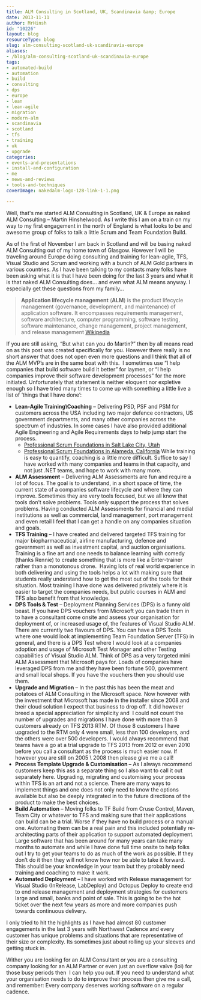 ```yaml
---
title: ALM Consulting in Scotland, UK, Scandinavia &amp; Europe
date: 2013-11-11
author: MrHinsh
id: "10226"
layout: blog
resourceType: blog
slug: alm-consulting-scotland-uk-scandinavia-europe
aliases:
- /blog/alm-consulting-scotland-uk-scandinavia-europe
tags:
- automated-build
- automation
- build
- consulting
- dps
- europe
- lean
- lean-agile
- migration
- modern-alm
- scandinavia
- scotland
- tfs
- training
- uk
- upgrade
categories:
- events-and-presentations
- install-and-configuration
- me
- news-and-reviews
- tools-and-techniques
coverImage: nakedalm-logo-128-link-1-1.png

---
```



Well, that's me started ALM Consulting in Scotland, UK & Europe as naked ALM Consulting – Martin Hinshelwood. As I write this I am on a train on my way to my first engagement in the north of England is what looks to be and awesome group of folks to talk a little Scrum and Team Foundation Build.

As of the first of November I am back in Scotland and will be basing naked ALM Consulting out of my home town of Glasgow. However I will be traveling around Europe doing consulting and training for lean-agile, TFS, Visual Studio and Scrum and working with a bunch of ALM Gold partners in various countries. As I have been talking to my contacts many folks have been asking what it is that I have been doing for the last 3 years and what it is that naked ALM Consulting does… and even what ALM means anyway. I especially get these questions from my family…

> **Application lifecycle management** (**ALM**) is the product lifecycle management (governance, development, and maintenance) of application software. It encompasses requirements management, software architecture, computer programming, software testing, software maintenance, change management, project management, and release management [Wikipedia](http://en.wikipedia.org/wiki/Application_lifecycle_management)

If you are still asking, “But what can you do Martin?” then by all means read on as this post was created specifically for you. However there really is no short answer that does not open even more questions and I think that all of the ALM MVP’s are in the same boat with this.  I sometimes use “I help companies that build software build it better” for laymen, or “I help companies improve their software development processes” for the more initiated. Unfortunately that statement is neither eloquent nor expletive enough so I have tried many times to come up with something a little live a list of ‘things that I have done’:

- **Lean-Agile Training\\Coaching** – Delivering PSD, PSF and PSM for customers across the USA including two major defence contractors, US government departments, and many other companies across the spectrum of industries. In some cases I have also provided additional Agile Engineering and Agile Requirements days to help jump start the process.
  - [Professional Scrum Foundations in Salt Lake City, Utah](http://nkdagility.com/professional-scrum-foundations-in-salt-lake-city-utah/)
  - [Professional Scrum Foundations in Alameda, California](http://nkdagility.com/professional-scrum-foundations-in-alameda-california/)
  While training is easy to quantify, coaching is a little more difficult. Suffice to say I have worked with many companies and teams in that capacity, and not just .NET teams, and hope to work with many more.
- **ALM Assessment** – Delivering ALM Assessments are fun and require a lot of focus. The goal is to understand, in a short space of time, the current state of a companies software lifecycle and where they can improve. Sometimes they are very tools focused, but we all know that tools don’t solve problems. Tools only support the process that solves problems. Having conducted ALM Assessments for financial and medial institutions as well as commercial, land management, port management and even retail I feel that I can get a handle on any companies situation and goals.
- **TFS Training** – I have created and delivered targeted TFS training for major biopharmaceutical, airline manufacturing, defence and government as well as investment capital, and auction organisations. Training is a fine art and one needs to balance learning with comedy (thanks Rennie) to create something that is more like a Enter-trainer rather than a monotonous drone.  Having lots of real world experience in both delivering and using the tools helps a lot with making sure that students really understand how to get the most out of the tools for their situation. Most training I have done was delivered privately where it is easier to target the companies needs, but public courses in ALM and TFS also benefit from that knowledge.
- **DPS Tools & Test** – Deployment Planning Services (DPS) is a funny old beast. If you have DPS vouchers from Microsoft you can trade them in to have a consultant come onsite and assess your organisation for deployment of, or increased usage of, the features of Visual Studio ALM. There are currently two flavours of DPS. You can have a DPS Tools where one would look at implementing Team Foundation Server (TFS) in general, and there is a DPS Test where I would look at a companies adoption and usage of Microsoft Test Manager and other Testing capabilities of Visual Studio ALM. Think of DPS as a very targeted mini ALM Assessment that Microsoft pays for. Loads of companies have leveraged DPS from me and they have been fortune 500, government and small local shops. If you have the vouchers then you should use them.
- **Upgrade and Migration** – In the past this has been the meat and potatoes of ALM Consulting in the Microsoft space. Now however with the investment that Microsoft has made in the installer since 2008 and their cloud solution I expect that business to drop off. It did however breed a special appreciation for simplicity and  I could not count the number of upgrades and migrations I have done with more than 8 customers already on TFS 2013 RTM. Of those 8 customers I have upgraded to the RTM only 4 were small, less than 100 developers, and the others were over 500 developers. I would always recommend that teams have a go at a trial upgrade to TFS 2013 from 2012 or even 2010 before you call a consultant as the process is much easier now. If however you are still on 2005 \\ 2008 then please give me a call!
- **Process Template Upgrade & Customisation –** As I always recommend customers keep this ass a separate thing so I also want to call it out separately here. Upgrading, migrating and customising your process within TFS is an art and not a science. There are many ways to implement things and one does not only need to know the options available but also be deeply integrated in to the future directions of the product to make the best choices.
- **Build Automation** – Moving folks to TF Build from Cruse Control, Maven, Team City or whatever to TFS and making sure that their applications can build can be a trial. Worse if they have no build process or a manual one. Automating them can be a real pain and this included potentially re-architecting parts of their application to support automated deployment. Large software that has been around for many years can take many months to automate and while I have done full time onsite to help folks out I try to get your teams to do as much of the work as possible. If they don’t do it then they will not know how nor be able to take it forward. This should be your knowledge in your team but they probably need training and coaching to make it work.
- **Automated Deployment** – I have worked with Release management for Visual Studio (InRelease, LabDeploy) and Octopus Deploy to create end to end release management and deployment strategies for customers large and small, banks and point of sale. This is going to be the hot ticket over the next few years as more and more companies push towards continuous delivery.

I only tried to hit the highlights as I have had almost 80 customer engagements in the last 3 years with Northwest Cadence and every customer has unique problems and situations that are representative of their size or complexity. Its sometimes just about rolling up your sleeves and getting stuck in.

Wither you are looking for an ALM Consultant or you are a consulting company looking for an ALM Partner or even just an overflow valve (lol) for those busy periods then  I can help you out. If you need to understand what your organisation needs to do to improve their process then give me a call, and remember: Every company deserves working software on a regular cadence.


